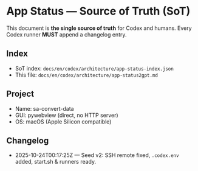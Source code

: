 # App Status — Source of Truth (SoT)
This document is **the single source of truth** for Codex and humans.
Every Codex runner **MUST** append a changelog entry.

## Index
- SoT index: `docs/en/codex/architecture/app-status-index.json`
- This file: `docs/en/codex/architecture/app-status2gpt.md`

## Project
- Name: sa-convert-data
- GUI: pywebview (direct, no HTTP server)
- OS: macOS (Apple Silicon compatible)

## Changelog
- 2025-10-24T00:17:25Z — Seed v2: SSH remote fixed, `.codex.env` added, start.sh & runners ready.

